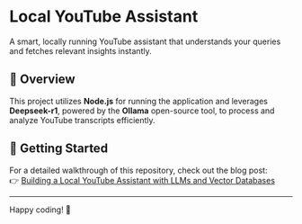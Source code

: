 # Local YouTube Assistant

A smart, locally running YouTube assistant that understands your queries and fetches relevant insights instantly.

## 🚀 Overview
This project utilizes **Node.js** for running the application and leverages **Deepseek-r1**, powered by the **Ollama** open-source tool, to process and analyze YouTube transcripts efficiently.

## 📖 Getting Started
For a detailed walkthrough of this repository, check out the blog post:  
👉 [Building a Local YouTube Assistant with LLMs and Vector Databases](https://medium.com/@tovetrimails/building-a-local-youtube-assistant-with-llms-and-vector-databases-0870a232d4ec)

---

Happy coding! 🎯
